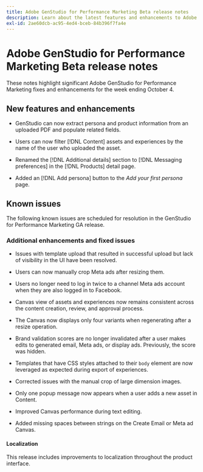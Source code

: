 ```yaml
---
title: Adobe GenStudio for Performance Marketing Beta release notes
description: Learn about the latest features and enhancements to Adobe GenStudio for Performance Marketing.
exl-id: 2ae60dcb-ac95-4ed4-bceb-84b396f7fa4e
---
```

# Adobe GenStudio for Performance Marketing Beta release notes

These notes highlight significant Adobe GenStudio for Performance Marketing fixes and enhancements for the week ending October 4.

## New features and enhancements

* GenStudio can now extract persona and product information from an uploaded PDF and populate related fields. <!-- GS-3806 -->

* Users can now filter [!DNL Content] assets and experiences by the name of the user who uploaded the asset. <!-- GS-1808 --> 

* Renamed the [!DNL Additional details] section to [!DNL Messaging preferences] in the [!DNL Products] detail page. <!-- GS-5133 5134 -->

* Added an [!DNL Add persona] button to the _Add your first persona_ page. <!-- GS-5132 -->

## Known issues

The following known issues are scheduled for resolution in the GenStudio for Performance Marketing GA release.


### Additional enhancements and fixed issues

* Issues with template upload that resulted in successful upload but lack of visibility in the UI have been resolved. <!-- GS-4815 5650--> 

* Users can now manually crop Meta ads after resizing them. <!-- GS-5871 -->

* Users no longer need to log in twice to a channel Meta ads account when they are also logged in to Facebook. <!-- GS-3009 --> 

* Canvas view of assets and experiences now remains consistent across the content creation, review, and approval process. <!-- GS-5877 --> 

* The Canvas now displays only four variants when regenerating after a resize operation. <!-- GS-5869 --> 

* Brand validation scores are no longer invalidated after a user makes edits to generated email, Meta ads, or display ads. Previously, the score was hidden. <!-- GS-5379 --> 

* Templates that have CSS styles attached to their `body` element are now leveraged as expected during export of experiences. <!-- GS-5947 --> 

* Corrected issues with the manual crop of large dimension images. <!-- GS-6039 --> 

* Only one popup message now appears when a user adds a new asset in Content. <!-- GS-5020 --> 

* Improved Canvas performance during text editing.  <!-- GS-5118 --> 

* Added missing spaces between strings on the Create Email or Meta ad Canvas. <!-- GS-5019 --> 

#### Localization

This release includes improvements to localization throughout the product interface.

